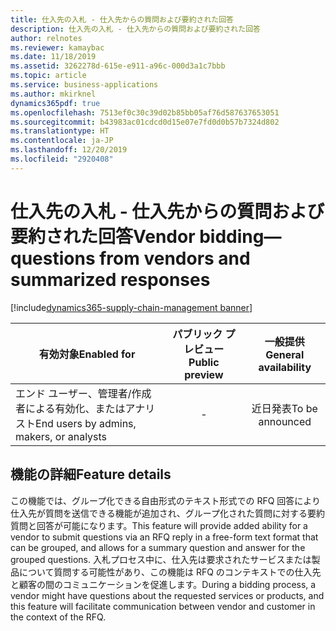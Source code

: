 ```yaml
---
title: 仕入先の入札 - 仕入先からの質問および要約された回答
description: 仕入先の入札 - 仕入先からの質問および要約された回答
author: relnotes
ms.reviewer: kamaybac
ms.date: 11/18/2019
ms.assetid: 3262278d-615e-e911-a96c-000d3a1c7bbb
ms.topic: article
ms.service: business-applications
ms.author: mkirknel
dynamics365pdf: true
ms.openlocfilehash: 7513ef0c30c39d02b85bb05af76d587637653051
ms.sourcegitcommit: b43983ac01cdcd0d15e07e7fd0d0b57b7324d802
ms.translationtype: HT
ms.contentlocale: ja-JP
ms.lasthandoff: 12/20/2019
ms.locfileid: "2920408"
---
```

# <a name="vendor-biddingquestions-from-vendors-and-summarized-responses"></a><span data-ttu-id="5d461-103">仕入先の入札 - 仕入先からの質問および要約された回答</span><span class="sxs-lookup"><span data-stu-id="5d461-103">Vendor bidding—questions from vendors and summarized responses</span></span>
[!include[dynamics365-supply-chain-management banner](../includes/dynamics365-supply-chain-management.md)]

| <span data-ttu-id="5d461-104">有効対象</span><span class="sxs-lookup"><span data-stu-id="5d461-104">Enabled for</span></span>    |  <span data-ttu-id="5d461-105">パブリック プレビュー</span><span class="sxs-lookup"><span data-stu-id="5d461-105">Public preview</span></span> | <span data-ttu-id="5d461-106">一般提供</span><span class="sxs-lookup"><span data-stu-id="5d461-106">General availability</span></span> | 
| ---------- | :----------: |:----------: |
|<span data-ttu-id="5d461-107">エンド ユーザー、管理者/作成者による有効化、またはアナリスト</span><span class="sxs-lookup"><span data-stu-id="5d461-107">End users by admins, makers, or analysts</span></span>|-| <span data-ttu-id="5d461-108">近日発表</span><span class="sxs-lookup"><span data-stu-id="5d461-108">To be announced</span></span>|






## <a name="feature-details"></a><span data-ttu-id="5d461-109">機能の詳細</span><span class="sxs-lookup"><span data-stu-id="5d461-109">Feature details</span></span>
<!--feature detail start -->
<span data-ttu-id="5d461-110">この機能では、グループ化できる自由形式のテキスト形式での RFQ 回答により仕入先が質問を送信できる機能が追加され、グループ化された質問に対する要約質問と回答が可能になります。</span><span class="sxs-lookup"><span data-stu-id="5d461-110">This feature will provide added ability for a vendor to submit questions via an RFQ reply in a free-form text format that can be grouped, and allows for a summary question and answer for the grouped questions.</span></span> <span data-ttu-id="5d461-111">入札プロセス中に、仕入先は要求されたサービスまたは製品について質問する可能性があり、この機能は RFQ のコンテキストでの仕入先と顧客の間のコミュニケーションを促進します。</span><span class="sxs-lookup"><span data-stu-id="5d461-111">During a bidding process, a vendor might have questions about the requested services or products, and this feature will facilitate communication between vendor and customer in the context of the RFQ.</span></span>
<!--feature detail end -->









